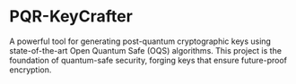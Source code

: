# PQR-KeyCrafter
 A powerful tool for generating post-quantum cryptographic keys using state-of-the-art Open Quantum Safe (OQS) algorithms. This project is the foundation of quantum-safe security, forging keys that ensure future-proof encryption.
